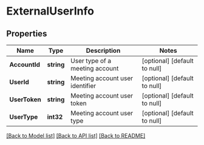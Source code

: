 # ExternalUserInfo

## Properties
Name | Type | Description | Notes
------------ | ------------- | ------------- | -------------
**AccountId** | **string** | User type of a meeting account | [optional] [default to null]
**UserId** | **string** | Meeting account user identifier | [optional] [default to null]
**UserToken** | **string** | Meeting account user token | [optional] [default to null]
**UserType** | **int32** | Meeting account user type | [optional] [default to null]

[[Back to Model list]](../README.md#documentation-for-models) [[Back to API list]](../README.md#documentation-for-api-endpoints) [[Back to README]](../README.md)


